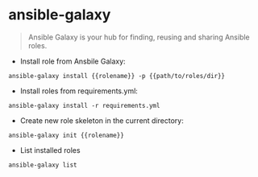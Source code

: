 
# ansible-galaxy

> Ansible Galaxy is your hub for finding, reusing and sharing Ansible roles.

- Install role from Ansbile Galaxy:

`ansible-galaxy install {{rolename}} -p {{path/to/roles/dir}}`

- Install roles from requirements.yml:

`ansible-galaxy install -r requirements.yml`

- Create new role skeleton in the current directory:

`ansible-galaxy init {{rolename}}`

- List installed roles

`ansible-galaxy list`
